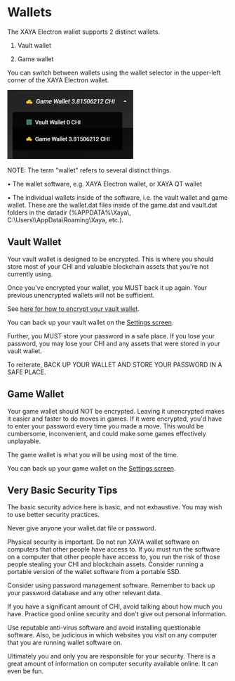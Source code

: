 # Wallets

The XAYA Electron wallet supports 2 distinct wallets.

1. Vault wallet

2. Game wallet

You can switch between wallets using the wallet selector in the upper-left 
corner of the XAYA Electron wallet.

![xaya-wallet-selector](img/xaya-wallet-selector.png)

NOTE: The term "wallet" refers to several distinct things.

• The wallet software, e.g. XAYA Electron wallet, or XAYA QT wallet

• The individual wallets inside of the software, i.e. the vault wallet and game 
wallet. These are the wallet.dat files inside of the game.dat and vault.dat 
folders in the datadir (%APPDATA%\\Xaya\\, 
C:\\Users\\<user>\\AppData\\Roaming\\Xaya, etc.).

## Vault Wallet

Your vault wallet is designed to be encrypted. This is where you should store 
most of your CHI and valuable blockchain assets that you're not currently using.

Once you've encrypted your wallet, you MUST back it up again. Your previous 
unencrypted wallets will not be sufficient.

See [here for how to encrypt your vault wallet](encrypt_vault_wallet.md).

You can back up your vault wallet on the [Settings screen](settings.md).

Further, you MUST store your password in a safe place. If you lose your 
password, you may lose your CHI and any assets that were stored in your vault 
wallet.

To reiterate, BACK UP YOUR WALLET AND STORE YOUR PASSWORD IN A SAFE PLACE.

## Game Wallet

Your game wallet should NOT be encrypted. Leaving it unencrypted makes it easier 
and faster to do moves in games. If it were encrypted, you'd have to enter your 
password every time you made a move. This would be cumbersome, inconvenient, and 
could make some games effectively unplayable.

The game wallet is what you will be using most of the time.

You can back up your game wallet on the [Settings screen](settings.md).

## Very Basic Security Tips

The basic security advice here is basic, and not exhaustive. You may wish to use 
better security practices.

Never give anyone your wallet.dat file or password.

Physical security is important. Do not run XAYA wallet software on computers 
that other people have access to. If you must run the software on a computer 
that other people have access to, you run the risk of those people stealing your 
CHI and blockchain assets. Consider running a portable version of the wallet 
software from a portable SSD.

Consider using password management software. Remember to back up your password 
database and any other relevant data.

If you have a significant amount of CHI, avoid talking about how much you have. 
Practice good online security and don't give out personal information.

Use reputable anti-virus software and avoid installing questionable software. 
Also, be judicious in which websites you visit on any computer that you are 
running wallet software on.

Ultimately you and only you are responsible for your security. There is a great 
amount of information on computer security available online. It can even be fun.


